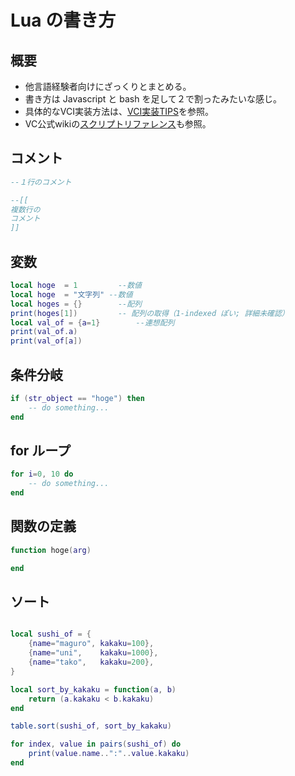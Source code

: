 # Lua の書き方

## 概要

* 他言語経験者向けにざっくりとまとめる。
* 書き方は Javascript と bash を足して２で割ったみたいな感じ。
* 具体的なVCI実装方法は、[VCI実装TIPS](../vci/vci_code_tips.md)を参照。
* VC公式wikiの[スクリプトリファレンス](https://virtualcast.jp/wiki/vci/script/reference)も参照。

## コメント

```lua
--１行のコメント

--[[
複数行の
コメント
]]
``` 

## 変数

```lua
local hoge	= 1			--数値
local hoge	= "文字列"	--数値
local hoges	= {}		--配列
print(hoges[1])			-- 配列の取得（1-indexed ぽい; 詳細未確認）
local val_of = {a=1}		--連想配列
print(val_of.a)
print(val_of[a])

```

## 条件分岐

```lua
if (str_object == "hoge") then
	-- do something...
end
```

## for ループ

```lua
for i=0, 10 do
	-- do something...
end
```

## 関数の定義

```lua
function hoge(arg)

end
```

## ソート

```lua

local sushi_of = {
	{name="maguro",	kakaku=100},
	{name="uni", 	kakaku=1000},
	{name="tako",	kakaku=200},
}

local sort_by_kakaku = function(a, b)
	return (a.kakaku < b.kakaku)
end

table.sort(sushi_of, sort_by_kakaku)

for index, value in pairs(sushi_of) do
	print(value.name..":"..value.kakaku)
end
```